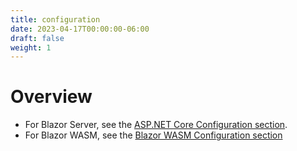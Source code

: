 ```yaml
---
title: configuration
date: 2023-04-17T00:00:00-06:00
draft: false
weight: 1
---
```


# Overview
- For Blazor Server, see the [ASP.NET Core Configuration section](../../../fundamentals/overview#configuration).
- For Blazor WASM, see the [Blazor WASM Configuration section](../blazor-wasm/configuration)
